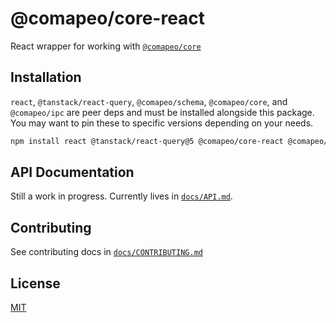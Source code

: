 # @comapeo/core-react

React wrapper for working with [`@comapeo/core`](https://github.com/digidem/comapeo-core)

## Installation

`react`, `@tanstack/react-query`, `@comapeo/schema`, `@comapeo/core`, and `@comapeo/ipc` are peer deps and must be installed alongside this package. You may want to pin these to specific versions depending on your needs.

```sh
npm install react @tanstack/react-query@5 @comapeo/core-react @comapeo/schema @comapeo/core @comapeo/ipc
```

## API Documentation

Still a work in progress. Currently lives in [`docs/API.md`](./docs/API.md).

## Contributing

See contributing docs in [`docs/CONTRIBUTING.md`](./docs/CONTRIBUTING.md)

## License

[MIT](./LICENSE)
